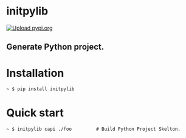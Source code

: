# initpylib
[![Upload pypi.org](https://github.com/kirin123kirin/initpylib/actions/workflows/pypi.yml/badge.svg?branch=v0.2.0)](https://github.com/kirin123kirin/initpylib/actions/workflows/pypi.yml)

## Generate Python project.


# Installation
```shell
~ $ pip install initpylib
```

# Quick start
```shell
~ $ initpylib capi ./foo         # Build Python Project Skelton.
```
